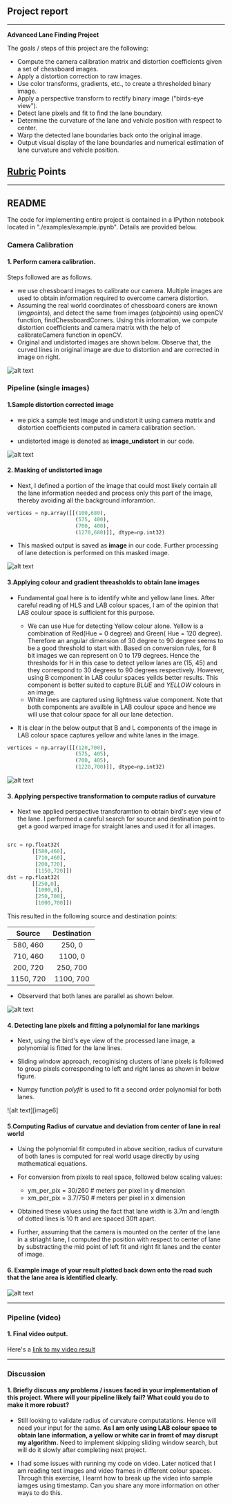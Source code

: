 ## Project report

---

**Advanced Lane Finding Project**

The goals / steps of this project are the following:

* Compute the camera calibration matrix and distortion coefficients given a set of chessboard images.
* Apply a distortion correction to raw images.
* Use color transforms, gradients, etc., to create a thresholded binary image.
* Apply a perspective transform to rectify binary image ("birds-eye view").
* Detect lane pixels and fit to find the lane boundary.
* Determine the curvature of the lane and vehicle position with respect to center.
* Warp the detected lane boundaries back onto the original image.
* Output visual display of the lane boundaries and numerical estimation of lane curvature and vehicle position.

[//]: # (Image References)

[image1]: ./examples/undistorted.png "Undistorted"
[image2]: ./examples/sample_undistort.png "Calibration"
[image3]: ./examples/masked_image.png "Mask"
[image4]: ./examples/colour_spaces.png "color transforms and gradients"
[image5]: ./examples/perspective.png "Birds-eye view"
[image5]: ./examples/lane_finding_poly_fit.jpg "Fit Visual"
[image7]: ./examples/final_image.png "Final image"
[video1]: ./project_video.mp4 "Video"

## [Rubric](https://review.udacity.com/#!/rubrics/571/view) Points

---

## README

The code for implementing entire project is contained in a IPython notebook located in "./examples/example.ipynb". Details are provided below. 

### Camera Calibration

#### 1. Perform camera calibration. 

Steps followed are as follows.
* we use chessboard images to calibrate our camera. Multiple images are used to obtain information required to overcome camera distortion. 
* Assuming the real world coordinates of chessboard coners are known (*imgpoints*), and detect the same from images (*objpoints*) using openCV function, findChessboardCorners. Using this information, we compute distortion coefficients and camera matrix with the help of calibrateCamera function in openCV. 
* Original and undistorted images are shown below. Observe that, the curved lines in original image are due to distortion and are corrected in image on right.

![alt text][image1]

### Pipeline (single images)

#### 1.Sample distortion corrected image

* we pick a sample test image and undistort it using camera matrix and distortion coefficients computed in camera calibration section.

* undistorted image is denoted as **image_undistort** in our code.

![alt text][image2]

#### 2. Masking of undistorted image

* Next, I defined a portion of the image that could most likely contain all the lane information needed and process only this part of the image, thereby avoiding all the background inforamtion. 

```python
vertices = np.array([[(100,680),
                      (575, 400), 
                      (700, 400), 
                      (1270,680)]], dtype=np.int32)

```
* This masked output is saved as **image** in our code. Further processing of lane detection is performed on this masked image.

![alt text][image3]
#### 3.Applying colour and gradient threasholds to obtain lane images

* Fundamental goal here is to identify white and yellow lane lines. After careful reading of HLS and LAB colour spaces, I am of the opinion that LAB coulour space is sufficient for this purpose. 
    * We can use Hue for detecting Yellow colour alone. Yellow is a combination of Red(Hue = 0 degree) and Green( Hue = 120 degree). Therefore an angular dimension of 30 degree to 90 degree seems to be a good threshold to start with. Based on conversion rules, for 8 bit images we can represent on 0 to 179 degrees. Hence the thresholds for H in this case to detect yellow lanes are (15, 45) and they correspond to 30 degrees to 90 degrees respectively. However, using B component in LAB coulur spaces yeilds better results. This component is better suited to capture *BLUE* and *YELLOW* colours in an image. 
    * White lines are captured using lightness value component. Note that both components are availble in LAB coulour space and hence we will use that colour space for all our lane detection. 

* It is clear in the below output that B and L components of the image in LAB colour space captures yellow and white lanes in the image.

``` python
vertices = np.array([[(120,700),
                      (575, 405), 
                      (700, 405), 
                      (1220,700)]], dtype=np.int32)

```
![alt text][image4]

#### 3. Applying perspective transformation to compute radius of curvature

* Next we applied perspective transforamtion to obtain bird's eye view of the lane. I performed a careful search for source and destination point to get a good warped image for straight lanes and used it for all images.

```python

src = np.float32(
        [[580,460],
         [710,460],
         [200,720],
         [1150,720]])
dst = np.float32(
        [[250,0],
         [1000,0],
         [250,700],
         [1000,700]])
```

This resulted in the following source and destination points:

| Source        | Destination   | 
|:-------------:|:-------------:| 
| 580, 460      | 250, 0        | 
| 710, 460      | 1100,  0      |
| 200, 720      | 250, 700      |
| 1150, 720     | 1100, 700     |

* Observerd that both lanes are parallel as shown below.

![alt text][image5]

#### 4. Detecting lane pixels and fitting a polynomial for lane markings

* Next, using the bird's eye view of the processed lane image, a polynomial is fitted for the lane lines. 

* Sliding window approach, recoginising clusters of lane pixels is followed to group pixels corresponding to left and right lanes as shown in below figure.

* Numpy function *polyfit* is used to fit a second order polynomial for both lanes. 

![alt text][image6]

#### 5.Computing Radius of curvatue and deviation from center of lane in real world

* Using the polynomial fit computed in above secition, radius of curvature of both lanes is computed for real world usage directly by using mathematical equations.

* For conversion from pixels to real space, followed below scaling values:
    - ym_per_pix = 30/260 # meters per pixel in y dimension
    - xm_per_pix = 3.7/750 # meters per pixel in x dimension

* Obtained these values using the fact that lane width is 3.7m and length of dotted lines is 10 ft and are spaced 30ft apart. 

* Further, assuming that the camera is mounted on the center of the lane in a striaght lane, I computed the position with respect to center of lane by substracting the mid point of left fit  and right fit lanes and the center of image.

#### 6. Example image of your result plotted back down onto the road such that the lane area is identified clearly.

![alt text][image7]

---

### Pipeline (video)

#### 1. Final video output.  

Here's a [link to my video result](./output_images/result.mp4)

---

### Discussion

#### 1. Briefly discuss any problems / issues  faced in your implementation of this project.  Where will your pipeline likely fail?  What could you do to make it more robust?

* Still looking to validate radius of curvature computatations. Hence will need your input for the same. **As I am only using LAB colour space to obtain lane information, a yellow or white car in fromt of may disrupt my algorithm.** Need to implement skipping sliding window search, but will do it slowly after completing next project.  

* I had some issues with running my code on video. Later noticed that I am reading test images and video frames in different colour spaces. Through this exercise, I learnt how to break up the video into sample iamges using timestamp. Can you share any more information on other ways to do this.

